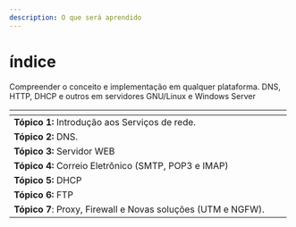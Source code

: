 ```yaml
---
description: O que será aprendido
---
```


# índice

Compreender o conceito e implementação em qualquer plataforma. DNS, HTTP, DHCP e outros em servidores GNU/Linux e Windows Server

<table data-view="cards"><thead><tr><th></th><th></th><th></th></tr></thead><tbody><tr><td><strong>Tópico 1:</strong> Introdução aos Serviços de rede.</td><td></td><td></td></tr><tr><td><strong>Tópico 2:</strong> DNS.</td><td></td><td></td></tr><tr><td><strong>Tópico 3:</strong> Servidor WEB</td><td></td><td></td></tr><tr><td><strong>Tópico 4:</strong> Correio Eletrônico (SMTP, POP3 e IMAP)</td><td></td><td></td></tr><tr><td><strong>Tópico 5:</strong> DHCP</td><td></td><td></td></tr><tr><td><strong>Tópico 6:</strong> FTP</td><td></td><td></td></tr><tr><td><strong>Tópico 7</strong>: Proxy, Firewall e Novas soluções (UTM e NGFW).</td><td></td><td></td></tr></tbody></table>
